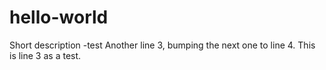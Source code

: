 # hello-world
Short description -test
Another line 3, bumping the next one to line 4.
This is line 3 as a test.
